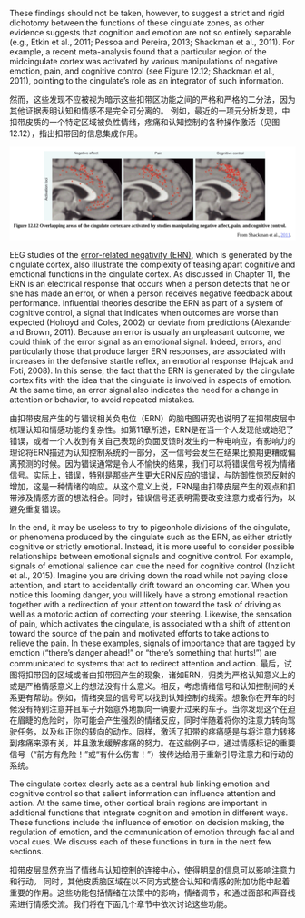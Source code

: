 These findings should not be taken, however, to suggest a strict and rigid dichotomy between the functions of these cingulate zones, as other evidence suggests that cognition and emotion are not so entirely separable (e.g., Etkin et al., 2011; Pessoa and Pereira, 2013; Shackman et al., 2011). For example, a recent meta-analysis found that a particular region of the midcingulate cortex was activated by various manipulations of negative emotion, pain, and cognitive control (see Figure 12.12; Shackman et al., 2011), pointing to the cingulate’s role as an integrator of such information.

然而，这些发现不应被视为暗示这些扣带区功能之间的严格和严格的二分法，因为其他证据表明认知和情感不是完全可分离的。 例如，最近的一项元分析发现，中扣带皮质的一个特定区域被负性情绪，疼痛和认知控制的各种操作激活（见图12.12），指出扣带回的信息集成作用。


<img src='f1.png'/>

EEG studies of the [error-related negativity (ERN)](https://en.wikipedia.org/wiki/Error-related_negativity), which is generated by the cingulate cortex, also illustrate the complexity of teasing apart cognitive and emotional functions in the cingulate cortex. As discussed in Chapter 11, the ERN is an electrical response that occurs when a person detects that he or she has made an error, or when a person receives negative feedback about performance. Influential theories describe the ERN as part of a system of cognitive control, a signal that indicates when outcomes are worse than expected (Holroyd and Coles, 2002) or deviate from predictions (Alexander and Brown, 2011). Because an error is usually an unpleasant outcome, we could think of the error signal as an emotional signal. Indeed, errors, and particularly those that produce larger ERN responses, are associated with increases in the defensive startle reflex, an emotional response (Hajcak and Foti, 2008). In this sense, the fact that the ERN is generated by the cingulate cortex fits with the idea that the cingulate is involved in aspects of emotion. At the same time, an error signal also indicates the need for a change in attention or behavior, to avoid repeated mistakes.

由扣带皮层产生的与错误相关负电位（ERN）的脑电图研究也说明了在扣带皮层中梳理认知和情感功能的复杂性。如第11章所述，ERN是在当一个人发现他或她犯了错误，或者一个人收到有关自己表现的负面反馈时发生的一种电响应，有影响力的理论将ERN描述为认知控制系统的一部分，这一信号会发生在结果比预期更糟或偏离预测的时候。因为错误通常是令人不愉快的结果，我们可以将错误信号视为情绪信号。实际上，错误，特别是那些产生更大ERN反应的错误，与防御性惊恐反射的增加，这是一种情绪的响应。从这个意义上说，ERN是由扣带皮层产生的观点和扣带涉及情感方面的想法相合。同时，错误信号还表明需要改变注意力或者行为，以避免重复错误。


In the end, it may be useless to try to pigeonhole divisions of the cingulate, or phenomena produced by the cingulate such as the ERN, as either strictly cognitive or strictly emotional. Instead, it is more useful to consider possible relationships between emotional signals and cognitive control. For example, signals of emotional salience can cue the need for cognitive control (Inzlicht et al., 2015). Imagine you are driving down the road while not paying close attention, and start to accidentally drift toward an oncoming car. When you notice this looming danger, you will likely have a strong emotional reaction together with a redirection of your attention toward the task of driving as well as a motoric action of correcting your steering. Likewise, the sensation of pain, which activates the cingulate, is associated with a shift of attention toward the source of the pain and motivated efforts to take actions to relieve the pain. In these examples, signals of importance that are tagged by emotion (“there’s danger ahead!” or “there’s something that hurts!”) are communicated to systems that act to redirect attention and action.
最后，试图将扣带回的区域或者由扣带回产生的现象，诸如ERN，归类为严格认知意义上的或是严格情感意义上的想法没有什么意义。相反，考虑情绪信号和认知控制间的关系更有帮助。例如，情绪突显的信号可以找到认知控制的线索。想象你在开车的时候没有特别注意并且车子开始意外地飘向一辆要开过来的车子。当你发现这个在迫在眉睫的危险时，你可能会产生强烈的情绪反应，同时伴随着将你的注意力转向驾驶任务，以及纠正你的转向的动作。同样，激活了扣带的疼痛感是与将注意力转移到疼痛来源有关，并且激发缓解疼痛的努力。在这些例子中，通过情感标记的重要信号（“前方有危险！”或“有什么伤害！”）被传达给用于重新引导注意力和行动的系统。

The cingulate cortex clearly acts as a central hub linking emotion and cognitive control so that salient information can influence attention and action. At the same time, other cortical brain regions are important in additional functions that integrate cognition and emotion in different ways. These functions include the influence of emotion on decision making, the regulation of emotion, and the communication of emotion through facial and vocal cues. We discuss each of these functions in turn in the next few sections.

扣带皮层显然充当了情绪与认知控制的连接中心，使得明显的信息可以影响注意力和行动。 同时，其他皮质脑区域在以不同方式整合认知和情感的附加功能中起着重要的作用。这些功能包括情绪在决策中的影响，情绪调节，和通过面部和声音线索进行情感交流。我们将在下面几个章节中依次讨论这些功能。
